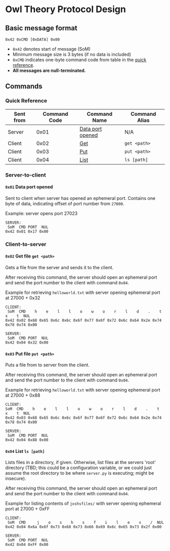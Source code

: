 # Owl Theory Protocol Design

## Basic message format

`0x42 0xCMD [0xDATA] 0x00`

* `0x42` denotes start of message (SoM)
* Minimum message size is 3 bytes (if no data is included)
* `0xCMD` indicates one-byte command code from table in the [quick reference](#quick-reference).
* **All messages are null-terminated.**

## Commands

### Quick Reference

|Sent from|Command Code|Command Name|Command Alias|
|---|---|---|---|
|Server|0x01|[Data port opened](#0x01-data-port-opened)|N/A|
|Client|0x02|[Get](#0x02-get-file-get-path)|`get <path>`|
|Client|0x03|[Put](#0x03-put-file-put-path)|`put <path>`|
|Client|0x04|[List](#0x04-list-ls-path)|`ls [path]`|

### Server-to-client

#### `0x01` Data port opened

Sent to client when server has opened an ephemeral port. Contains one byte of data, indicating offset of port number from `27000`.

Example: server opens port 27023

```
SERVER:
 SoM  CMD PORT  NUL
0x42 0x01 0x17 0x00
```

### Client-to-server

#### `0x02` Get file `get <path>`

Gets a file from the server and sends it to the client.

After receiving this command, the server should open an ephemeral port and send the port number to the client with command `0x04`.

Example for retrieving `helloworld.txt` with server opening ephemeral port at 27000 + 0x32

```
CLIENT:
 SoM  CMD    h    e    l    l    o    w    o    r    l    d    .    t    x    t  NUL
0x42 0x02 0x68 0x65 0x6c 0x6c 0x6f 0x77 0x6f 0x72 0x6c 0x64 0x2e 0x74 0x78 0x74 0x00
 
SERVER:
 SoM  CMD PORT  NUL
0x42 0x04 0x32 0x00
```

#### `0x03` Put file `put <path>`

Puts a file from to server from the client.

After receiving this command, the server should open an ephemeral port and send the port number to the client with command `0x04`.

Example for retrieving `helloworld.txt` with server opening ephemeral port at 27000 + 0x88

```
CLIENT:
SoM  CMD    h    e    l    l    o    w    o    r    l    d    .    t    x    t  NUL
0x42 0x03 0x68 0x65 0x6c 0x6c 0x6f 0x77 0x6f 0x72 0x6c 0x64 0x2e 0x74 0x78 0x74 0x00

SERVER:
 SoM  CMD PORT  NUL
0x42 0x04 0x88 0x00
```

#### `0x04` List `ls [path]`

Lists files in a directory, if given. Otherwise, list files at the servers 'root' directory (TBD; this could be a configuration variable, or we could just assume the root directory to be where `server.py` is executing; might be insecure).

After receiving this command, the server should open an ephemeral port and send the port number to the client with command `0x04`.

Example for listing contents of `joshsfiles/` with server opening ephemeral port at 27000 + 0xFF

```
CLIENT:
 SoM  CMD     j    o    s    h    s    f    i    l    e    s    /  NUL
0x42 0x04 0x6a 0x6f 0x73 0x68 0x73 0x66 0x69 0x6c 0x65 0x73 0x2f 0x00

SERVER:
 SoM  CMD PORT  NUL
0x42 0x04 0xFF 0x00
```
